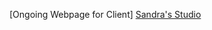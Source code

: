 
[Ongoing Webpage for Client] <a href='https://booliam.github.io/Sandra-Studio'>Sandra's Studio</a>

